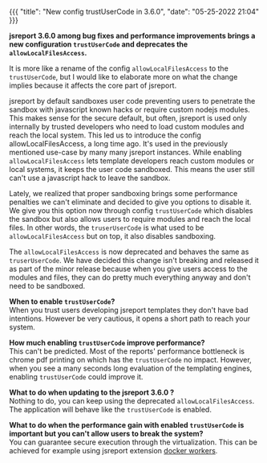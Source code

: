 ﻿

{{{
    "title": "New config trustUserCode in 3.6.0",
    "date": "05-25-2022 21:04"
}}}


**jsreport 3.6.0 among bug fixes and performance improvements brings a new configuration `trustUserCode` and deprecates the `allowLocalFilesAccess`.**

It is more like a rename of the config `allowLocalFilesAccess` to the `trustUserCode`, but I would like to elaborate more on what the change implies because it affects the core part of jsreport.

jsreport by default sandboxes user code preventing users to penetrate the sandbox with javascript known hacks or require custom nodejs modules. This makes sense for the secure default, but often, jsreport is used only internally by trusted developers who need to load custom modules and reach the local system. This led us to introduce the config allowLocalFilesAccess, a long time ago. It's used in the previously mentioned use-case by many many jsreport instances. While enabling `allowLocalFilesAccess` lets template developers reach custom modules or local systems, it keeps the user code sandboxed.  This means the user still can't use a javascript hack to leave the sandbox.

Lately, we realized that proper sandboxing brings some performance penalties we can't eliminate and decided to give you options to disable it. We give you this option now through config `trustUserCode` which disables the sandbox but also allows users to require modules and reach the local files. In other words, the `truserUserCode` is what used to be `allowLocalFilesAccess` but on top, it also disables sandboxing.

The `allowLocalFilesAccess` is now deprecated and behaves the same as `truserUserCode`. We have decided this change isn't breaking and released it as part of the minor release because when you give users access to the modules and files, they can do pretty much everything anyway and don't need to be sandboxed.

**When to enable `trustUserCode`?**    
When you trust users developing jsreport templates they don't have bad intentions.  However be very cautious, it opens a short path to reach your system.

**How much enabling `trustUserCode` improve performance?**    
This can't be predicted.
Most of the reports' performance bottleneck is chrome pdf printing on which has the `trustUserCode` no impact.
However, when you see a many seconds long evaluation of the templating engines, enabling `trustUserCode` could improve it.  

**What to do when updating to the jsreport 3.6.0 ?**    
Nothing to do, you can keep using the deprecated `allowLocalFilesAccess`. The application will behave like the `trustUserCode` is enabled.  

**What to do when the performance gain with enabled `trustUserCode` is important but you can't allow users to break the system?**    
You can guarantee secure execution through the virtualization. This can be achieved for example using jsreport extension [docker workers](/learn/docker-workers).
